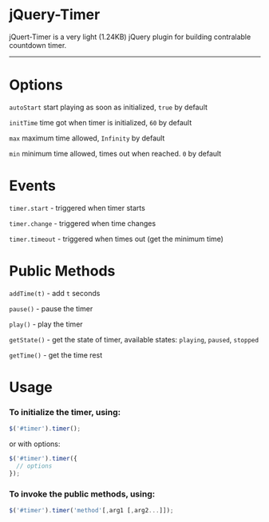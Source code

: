 # jQuery-Timer

jQuert-Timer is a very light (1.24KB) jQuery plugin for building contralable countdown timer.

---------------

# Options

`autoStart` start playing as soon as initialized, `true` by default

`initTime` time got when timer is initialized, `60` by default

`max` maximum time allowed, `Infinity` by default

`min` minimum time allowed, times out when reached. `0` by default

# Events

`timer.start` - triggered when timer starts

`timer.change` - triggered when time changes

`timer.timeout` - triggered when times out (get the minimum time)

# Public Methods

`addTime(t)` - add `t` seconds

`pause()` - pause the timer

`play()` - play the timer

`getState()` - get the state of timer, available states: `playing`, `paused`, `stopped`

`getTime()` - get the time rest

# Usage

### To initialize the timer, using: 

```javascript
$('#timer').timer();
```

or with options: 

```javascript
$('#timer').timer({
  // options
});
```

### To invoke the public methods, using:

```javascript
$('#timer').timer('method'[,arg1 [,arg2...]]);
```
